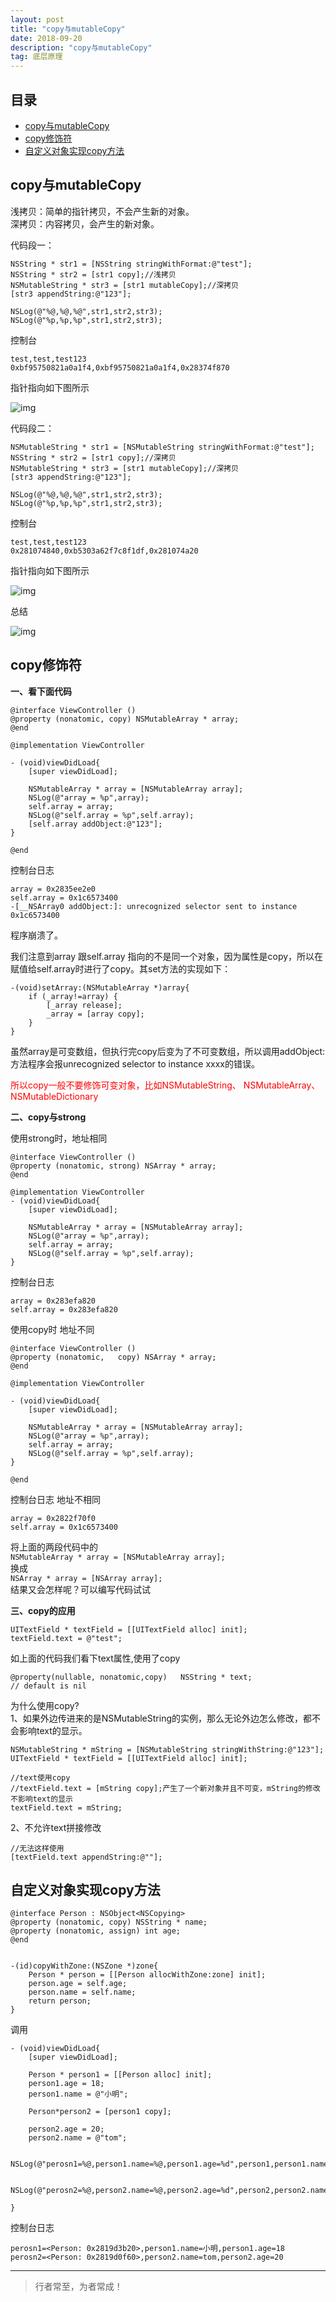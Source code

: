 ```yaml
---
layout: post
title: "copy与mutableCopy"
date: 2018-09-20
description: "copy与mutableCopy"
tag: 底层原理
---
```







## 目录
- [copy与mutableCopy](#content1)   
- [copy修饰符](#content2)   
- [自定义对象实现copy方法](#content3)   




<!-- ************************************************ -->
## <a id="content1"></a>copy与mutableCopy

浅拷贝：简单的指针拷贝，不会产生新的对象。      
深拷贝：内容拷贝，会产生的新对象。      

代码段一：

```objc
NSString * str1 = [NSString stringWithFormat:@"test"];
NSString * str2 = [str1 copy];//浅拷贝
NSMutableString * str3 = [str1 mutableCopy];//深拷贝
[str3 appendString:@"123"];

NSLog(@"%@,%@,%@",str1,str2,str3);
NSLog(@"%p,%p,%p",str1,str2,str3);
```
控制台
```objc
test,test,test123
0xbf95750821a0a1f4,0xbf95750821a0a1f4,0x28374f870
```

指针指向如下图所示

<img src="/images/underlying/other4.png" alt="img">


代码段二：

```objc
NSMutableString * str1 = [NSMutableString stringWithFormat:@"test"];
NSString * str2 = [str1 copy];//深拷贝
NSMutableString * str3 = [str1 mutableCopy];//深拷贝
[str3 appendString:@"123"];

NSLog(@"%@,%@,%@",str1,str2,str3);
NSLog(@"%p,%p,%p",str1,str2,str3);
```

控制台
```objc
test,test,test123
0x281074840,0xb5303a62f7c8f1df,0x281074a20
```

指针指向如下图所示

<img src="/images/underlying/other5.png" alt="img">

总结

<img src="/images/underlying/other6.png" alt="img">


<!-- ************************************************ -->
## <a id="content2"></a>copy修饰符

**一、看下面代码**

```objc
@interface ViewController ()
@property (nonatomic, copy) NSMutableArray * array;
@end

@implementation ViewController

- (void)viewDidLoad{
    [super viewDidLoad];
    
    NSMutableArray * array = [NSMutableArray array];
    NSLog(@"array = %p",array);
    self.array = array;
    NSLog(@"self.array = %p",self.array);
    [self.array addObject:@"123"];
}

@end
```

控制台日志
```objc
array = 0x2835ee2e0
self.array = 0x1c6573400
-[__NSArray0 addObject:]: unrecognized selector sent to instance 0x1c6573400
```
程序崩溃了。

我们注意到array 跟self.array 指向的不是同一个对象，因为属性是copy，所以在赋值给self.array时进行了copy。其set方法的实现如下：
```objc
-(void)setArray:(NSMutableArray *)array{
    if (_array!=array) {
        [_array release];
        _array = [array copy];
    }
}
```
虽然array是可变数组，但执行完copy后变为了不可变数组，所以调用addObject:方法程序会报unrecognized selector to instance xxxx的错误。

<span style="color:red">所以copy一般不要修饰可变对象，比如NSMutableString、 NSMutableArray、 NSMutableDictionary</span>


**二、copy与strong**

使用strong时，地址相同

```objc
@interface ViewController ()
@property (nonatomic, strong) NSArray * array;
@end

@implementation ViewController
- (void)viewDidLoad{
    [super viewDidLoad];
    
    NSMutableArray * array = [NSMutableArray array];
    NSLog(@"array = %p",array);
    self.array = array;
    NSLog(@"self.array = %p",self.array);
}
```
控制台日志
```objc
array = 0x283efa820
self.array = 0x283efa820
```

使用copy时 地址不同
```objc
@interface ViewController ()
@property (nonatomic,   copy) NSArray * array;
@end

@implementation ViewController

- (void)viewDidLoad{
    [super viewDidLoad];
    
    NSMutableArray * array = [NSMutableArray array];
    NSLog(@"array = %p",array);
    self.array = array;
    NSLog(@"self.array = %p",self.array);
}

@end
```

控制台日志 地址不相同
```objc
array = 0x2822f70f0
self.array = 0x1c6573400
```

将上面的两段代码中的         
`NSMutableArray * array = [NSMutableArray array];`      
换成     
`NSArray * array = [NSArray array];`     
结果又会怎样呢？可以编写代码试试


**三、copy的应用**

```objc
UITextField * textField = [[UITextField alloc] init];
textField.text = @"test";
```

如上面的代码我们看下text属性,使用了copy
```objc
@property(nullable, nonatomic,copy)   NSString * text;                 // default is nil
```

为什么使用copy?     
1、如果外边传进来的是NSMutableString的实例，那么无论外边怎么修改，都不会影响text的显示。
```objc
NSMutableString * mString = [NSMutableString stringWithString:@"123"];
UITextField * textField = [[UITextField alloc] init];

//text使用copy
//textField.text = [mString copy];产生了一个新对象并且不可变，mString的修改不影响text的显示
textField.text = mString;
```
2、不允许text拼接修改
```objc
//无法这样使用
[textField.text appendString:@""];
```


<!-- ************************************************ -->
## <a id="content3"></a>自定义对象实现copy方法

```objc
@interface Person : NSObject<NSCopying>
@property (nonatomic, copy) NSString * name;
@property (nonatomic, assign) int age;
@end


-(id)copyWithZone:(NSZone *)zone{
    Person * person = [[Person allocWithZone:zone] init];
    person.age = self.age;
    person.name = self.name;
    return person;
}
```

调用
```objc
- (void)viewDidLoad{
    [super viewDidLoad];
    
    Person * person1 = [[Person alloc] init];
    person1.age = 18;
    person1.name = @"小明";
    
    Person*person2 = [person1 copy];
    
    person2.age = 20;
    person2.name = @"tom";
    
    NSLog(@"perosn1=%@,person1.name=%@,person1.age=%d",person1,person1.name,person1.age);
    
    NSLog(@"perosn2=%@,person2.name=%@,person2.age=%d",person2,person2.name,person2.age);

}
```

控制台日志
```objc
perosn1=<Person: 0x2819d3b20>,person1.name=小明,person1.age=18
perosn2=<Person: 0x2819d0f60>,person2.name=tom,person2.age=20
```


----------
>  行者常至，为者常成！


